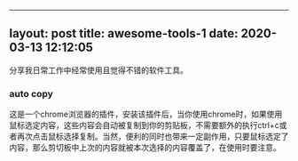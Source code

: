 
---
layout: post
title: awesome-tools-1
date: 2020-03-13 12:12:05
---

分享我日常工作中经常使用且觉得不错的软件工具。

### auto copy

这是一个chrome浏览器的插件，安装该插件后，当你使用chrome时，如果使用鼠标选定内容，这些内容会自动被复制到你的剪贴板，不需要额外的执行ctrl+c或者再次点击鼠标选择复制。当然，便利的同时也带来一定副作用，只要鼠标选定了内容，那么剪切板中上次的内容就被本次选择的内容覆盖了，在使用时要注意。

###
